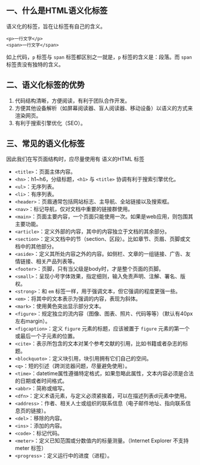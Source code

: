 ## 一、什么是HTML语义化标签

语义化的标签，旨在让标签有自己的含义。

```
<p>一行文字</p>
<span>一行文字</span>
```

如上代码，`p` 标签与 `span` 标签都区别之一就是，`p` 标签的含义是：段落。而 `span` 标签责没有独特的含义。

## 二、语义化标签的优势

1.  代码结构清晰，方便阅读，有利于团队合作开发。
2.  方便其他设备解析（如屏幕阅读器、盲人阅读器、移动设备）以语义的方式来渲染网页。
3.  有利于搜索引擎优化（SEO）。

## 三、常见的语义化标签

因此我们在写页面结构时，应尽量使用有 语义的HTML 标签

-   `<title>`：页面主体内容。
-   `<hn>`：h1~h6，分级标题，`<h1>` 与 `<title>` 协调有利于搜索引擎优化。
-   `<ul>`：无序列表。
-   `<li>`：有序列表。
-   `<header>`：页眉通常包括网站标志、主导航、全站链接以及搜索框。
-   `<nav>`：标记导航，仅对文档中重要的链接群使用。
-   `<main>`：页面主要内容，一个页面只能使用一次。如果是web应用，则包围其主要功能。
-   `<article>`：定义外部的内容，其中的内容独立于文档的其余部分。
-   `<section>`：定义文档中的节（section、区段）。比如章节、页眉、页脚或文档中的其他部分。
-   `<aside>`：定义其所处内容之外的内容。如侧栏、文章的一组链接、广告、友情链接、相关产品列表等。
-   `<footer>`：页脚，只有当父级是body时，才是整个页面的页脚。
-   `<small>`：呈现小号字体效果，指定细则，输入免责声明、注解、署名、版权。
-   `<strong>`：和 `em` 标签一样，用于强调文本，但它强调的程度更强一些。
-   `<em>`：将其中的文本表示为强调的内容，表现为斜体。
-   `<mark>`：使用黄色突出显示部分文本。
-   `<figure>`：规定独立的流内容（图像、图表、照片、代码等等）（默认有40px左右margin）。
-   `<figcaption>`：定义 `figure` 元素的标题，应该被置于 `figure` 元素的第一个或最后一个子元素的位置。
-   `<cite>`：表示所包含的文本对某个参考文献的引用，比如书籍或者杂志的标题。
-   `<blockquoto>`：定义块引用，块引用拥有它们自己的空间。
-   `<q>`：短的引述（跨浏览器问题，尽量避免使用）。
-   `<time>`：datetime属性遵循特定格式，如果忽略此属性，文本内容必须是合法的日期或者时间格式。
-   `<abbr>`：简称或缩写。
-   `<dfn>`：定义术语元素，与定义必须紧挨着，可以在描述列表dl元素中使用。
-   `<address>`：作者、相关人士或组织的联系信息（电子邮件地址、指向联系信息页的链接）。
-   `<del>`：移除的内容。
-   `<ins>`：添加的内容。
-   `<code>`：标记代码。
-   `<meter>`：定义已知范围或分数值内的标量测量。（Internet Explorer 不支持 meter 标签）
-   `<progress>`：定义运行中的进度（进程）。